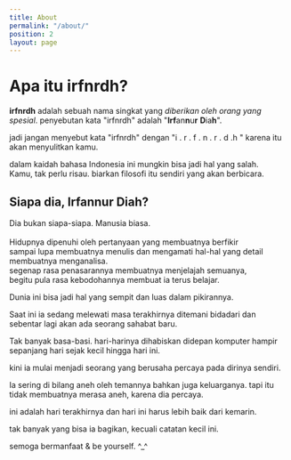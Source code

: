```yaml
---
title: About
permalink: "/about/"
position: 2
layout: page
---
```


# **Apa itu irfnrdh?**

**irfnrdh** adalah sebuah nama singkat yang *diberikan oleh orang yang spesial*.
penyebutan kata "irfnrdh" adalah "**Irf**an**n**u**r** **D**ia**h**".

jadi jangan menyebut kata "irfnrdh" dengan "i . r . f .  n . r . d .h " karena itu akan menyulitkan kamu.

dalam kaidah bahasa Indonesia ini mungkin bisa jadi hal yang salah. \
Kamu, tak perlu risau. biarkan filosofi itu sendiri yang akan berbicara.

## **Siapa dia, Irfannur Diah?**

Dia bukan siapa-siapa. Manusia biasa.\
\
Hidupnya dipenuhi oleh pertanyaan yang membuatnya berfikir \
sampai lupa membuatnya menulis dan mengamati hal-hal yang detail membuatnya  menganalisa.\
segenap rasa penasarannya membuatnya menjelajah semuanya, \
begitu pula rasa kebodohannya  membuat ia terus belajar.

Dunia ini bisa jadi hal yang sempit dan luas dalam pikirannya.

Saat ini ia sedang melewati masa terakhirnya ditemani bidadari dan sebentar lagi akan ada seorang sahabat baru.

Tak banyak basa-basi.  hari-harinya dihabiskan didepan komputer hampir sepanjang hari sejak kecil hingga hari ini.

kini ia mulai menjadi seorang yang berusaha percaya pada dirinya sendiri. 

Ia sering di bilang aneh oleh temannya bahkan juga keluarganya.
tapi itu tidak membuatnya merasa aneh, karena dia percaya.

ini adalah hari terakhirnya dan hari ini harus lebih baik dari kemarin.

tak banyak yang bisa ia bagikan, kecuali catatan kecil ini.

semoga bermanfaat & be yourself. ^_^